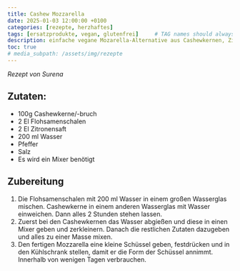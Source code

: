 ```yaml
---
title: Cashew Mozzarella
date: 2025-01-03 12:00:00 +0100
categories: [rezepte, herzhaftes]
tags: [ersatzprodukte, vegan, glutenfrei]     # TAG names should always be lowercase
description: einfache vegane Mozarella-Alternative aus Cashewkernen, Zitronensaft und Flohsamenschalen
toc: true
# media_subpath: /assets/img/rezepte
---
```


_Rezept von Surena_

## Zutaten:
* 100g Cashewkerne/-bruch
* 2 El Flohsamenschalen
* 2 El Zitronensaft
* 200 ml Wasser
* Pfeffer
* Salz
* Es wird ein Mixer benötigt

## Zubereitung
1) Die Flohsamenschalen mit 200 ml Wasser in einem großen Wasserglas mischen. Cashewkerne in einem anderen Wasserglas mit Wasser einweichen. Dann alles 2 Stunden stehen lassen.
2) Zuerst bei den Cashewkernen das Wasser abgießen und diese in einen Mixer geben und zerkleinern. Danach die restlichen Zutaten dazugeben und alles zu einer Masse mixen.
3) Den fertigen Mozzarella eine kleine Schüssel geben, festdrücken und in den Kühlschrank stellen, damit er die Form der Schüssel annimmt. Innerhalb von wenigen Tagen verbrauchen.

